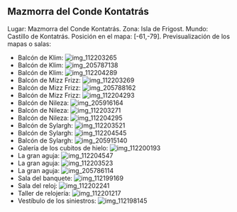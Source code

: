 ## Mazmorra del Conde Kontatrás
Lugar: Mazmorra del Conde Kontatrás.
Zona: Isla de Frigost.
Mundo: Castillo de Kontatrás.
Posición en el mapa: [-61,-79].
Previsualización de los mapas o salas:
- Balcón de Klim: ![img_112203265](https://media.discordapp.net/attachments/1115311447145193482/1115320197763575909/112203265.jpg)
- Balcón de Klim: ![img_205787138](https://media.discordapp.net/attachments/1115311447145193482/1115347968598474902/205787138.jpg)
- Balcón de Klim: ![img_112204289](https://media.discordapp.net/attachments/1115311447145193482/1115320233650036778/112204289.jpg)
- Balcón de Mizz Frizz: ![img_112203269](https://media.discordapp.net/attachments/1115311447145193482/1115320201517473902/112203269.jpg)
- Balcón de Mizz Frizz: ![img_205788162](https://media.discordapp.net/attachments/1115311447145193482/1115348063477825636/205788162.jpg)
- Balcón de Mizz Frizz: ![img_112204293](https://media.discordapp.net/attachments/1115311447145193482/1115320238267969587/112204293.jpg)
- Balcón de Nileza: ![img_205916164](https://media.discordapp.net/attachments/1115311447145193482/1115348219749216316/205916164.jpg)
- Balcón de Nileza: ![img_112203271](https://media.discordapp.net/attachments/1115311447145193482/1115320223181049957/112203271.jpg)
- Balcón de Nileza: ![img_112204295](https://media.discordapp.net/attachments/1115311447145193482/1115320240700661760/112204295.jpg)
- Balcón de Sylargh: ![img_112203521](https://media.discordapp.net/attachments/1115311447145193482/1115320228763680949/112203521.jpg)
- Balcón de Sylargh: ![img_112204545](https://media.discordapp.net/attachments/1115311447145193482/1115320242319667201/112204545.jpg)
- Balcón de Sylargh: ![img_205915140](https://media.discordapp.net/attachments/1115311447145193482/1115348141747744789/205915140.jpg)
- Galería de los cubitos de hielo: ![img_112200193](https://media.discordapp.net/attachments/1115311447145193482/1115320191082045511/112200193.jpg)
- La gran aguja: ![img_112204547](https://media.discordapp.net/attachments/1115311447145193482/1115320244005765271/112204547.jpg)
- La gran aguja: ![img_112203523](https://media.discordapp.net/attachments/1115311447145193482/1115320231276056698/112203523.jpg)
- La gran aguja: ![img_205786114](https://media.discordapp.net/attachments/1115311447145193482/1115347894963277894/205786114.jpg)
- Sala del banquete: ![img_112199169](https://media.discordapp.net/attachments/1115311447145193482/1115320172178313246/112199169.jpg)
- Sala del reloj: ![img_112202241](https://media.discordapp.net/attachments/1115311447145193482/1115320194240356503/112202241.jpg)
- Taller de relojería: ![img_112201217](https://media.discordapp.net/attachments/1115311447145193482/1115320192633938000/112201217.jpg)
- Vestíbulo de los siniestros: ![img_112198145](https://media.discordapp.net/attachments/1115311447145193482/1115320170643214336/112198145.jpg)
